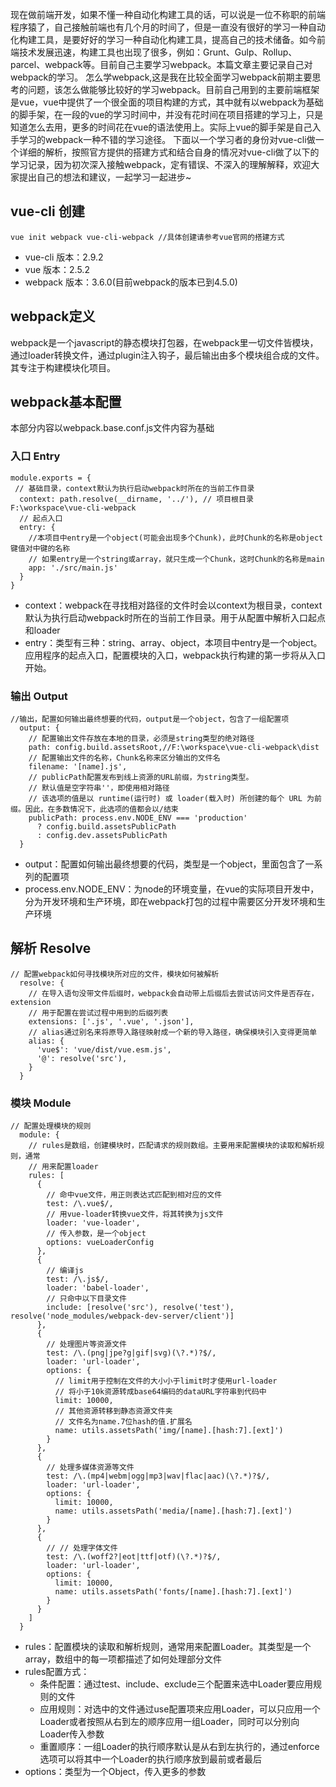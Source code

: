 <p>
现在做前端开发，如果不懂一种自动化构建工具的话，可以说是一位不称职的前端程序猿了，自己接触前端也有几个月的时间了，但是一直没有很好的学习一种自动化构建工具，是要好好的学习一种自动化构建工具，提高自己的技术储备。如今前端技术发展迅速，构建工具也出现了很多，例如：Grunt、Gulp、Rollup、parcel、webpack等。目前自己主要学习webpack。本篇文章主要记录自己对webpack的学习。
怎么学webpack,这是我在比较全面学习webpack前期主要思考的问题，该怎么做能够比较好的学习webpack。目前自己用到的主要前端框架是vue，vue中提供了一个很全面的项目构建的方式，其中就有以webpack为基础的脚手架，在一段的vue的学习时间中，并没有花时间在项目搭建的学习上，只是知道怎么去用，更多的时间花在vue的语法使用上。实际上vue的脚手架是自己入手学习的webpack一种不错的学习途径。
下面以一个学习者的身份对vue-cli做一个详细的解析，按照官方提供的搭建方式和结合自身的情况对vue-cli做了以下的学习记录，因为初次深入接触webpack，定有错误、不深入的理解解释，欢迎大家提出自己的想法和建议，一起学习一起进步~
</p>

## vue-cli 创建

```
vue init webpack vue-cli-webpack //具体创建请参考vue官网的搭建方式
```
* vue-cli 版本：2.9.2
* vue 版本：2.5.2
* webpack 版本：3.6.0(目前webpack的版本已到4.5.0)

##  webpack定义
<p>
webpack是一个javascript的静态模块打包器，在webpack里一切文件皆模块，通过loader转换文件，通过plugin注入钩子，最后输出由多个模块组合成的文件。其专注于构建模块化项目。
</p>

## webpack基本配置
<p>本部分内容以webpack.base.conf.js文件内容为基础</p>

### 入口 Entry

```
module.exports = {
 // 基础目录，context默认为执行启动webpack时所在的当前工作目录
  context: path.resolve(__dirname, '../'), // 项目根目录 F:\workspace\vue-cli-webpack
  // 起点入口
  entry: {
    //本项目中entry是一个object(可能会出现多个Chunk)，此时Chunk的名称是object键值对中键的名称
    // 如果entry是一个string或array，就只生成一个Chunk，这时Chunk的名称是main
    app: './src/main.js'
  }
}
```
* context：webpack在寻找相对路径的文件时会以context为根目录，context默认为执行启动webpack时所在的当前工作目录。用于从配置中解析入口起点和loader
* entry：类型有三种：string、array、object，本项目中entry是一个object。应用程序的起点入口，配置模块的入口，webpack执行构建的第一步将从入口开始。

### 输出 Output

```
//输出，配置如何输出最终想要的代码，output是一个object，包含了一组配置项
  output: {
    // 配置输出文件存放在本地的目录，必须是string类型的绝对路径
    path: config.build.assetsRoot,//F:\workspace\vue-cli-webpack\dist
    // 配置输出文件的名称，Chunk名称来区分输出的文件名
    filename: '[name].js',
    // publicPath配置发布到线上资源的URL前缀，为string类型。
    // 默认值是空字符串''，即使用相对路径
    // 该选项的值是以 runtime(运行时) 或 loader(载入时) 所创建的每个 URL 为前缀。因此，在多数情况下，此选项的值都会以/结束
    publicPath: process.env.NODE_ENV === 'production'
      ? config.build.assetsPublicPath
      : config.dev.assetsPublicPath
  }
```
* output：配置如何输出最终想要的代码，类型是一个object，里面包含了一系列的配置项
* process.env.NODE_ENV：为node的环境变量，在vue的实际项目开发中，分为开发环境和生产环境，即在webpack打包的过程中需要区分开发环境和生产环境

## 解析 Resolve

```
// 配置webpack如何寻找模块所对应的文件，模块如何被解析
  resolve: {
    // 在导入语句没带文件后缀时，webpack会自动带上后缀后去尝试访问文件是否存在，extension
    // 用于配置在尝试过程中用到的后缀列表
    extensions: ['.js', '.vue', '.json'],
    // alias通过别名来将原导入路径映射成一个新的导入路径，确保模块引入变得更简单
    alias: {
      'vue$': 'vue/dist/vue.esm.js',
      '@': resolve('src'),
    }
  }
```

### 模块 Module

```
// 配置处理模块的规则
  module: {
    // rules是数组，创建模块时，匹配请求的规则数组。主要用来配置模块的读取和解析规则，通常
    // 用来配置loader
    rules: [
      {
        // 命中vue文件，用正则表达式匹配到相对应的文件
        test: /\.vue$/,
        // 用vue-loader转换vue文件，将其转换为js文件
        loader: 'vue-loader',
        // 传入参数，是一个object
        options: vueLoaderConfig
      },
      {
        // 编译js
        test: /\.js$/,
        loader: 'babel-loader',
        // 只命中以下目录文件
        include: [resolve('src'), resolve('test'), resolve('node_modules/webpack-dev-server/client')]
      },
      {
        // 处理图片等资源文件
        test: /\.(png|jpe?g|gif|svg)(\?.*)?$/,
        loader: 'url-loader',
        options: {
          // limit用于控制在文件的大小小于limit时才使用url-loader
          // 将小于10k资源转成base64编码的dataURL字符串到代码中
          limit: 10000,
          // 其他资源转移到静态资源文件夹
          // 文件名为name.7位hash的值.扩展名
          name: utils.assetsPath('img/[name].[hash:7].[ext]')
        }
      },
      {
        // 处理多媒体资源等文件
        test: /\.(mp4|webm|ogg|mp3|wav|flac|aac)(\?.*)?$/,
        loader: 'url-loader',
        options: {
          limit: 10000,
          name: utils.assetsPath('media/[name].[hash:7].[ext]')
        }
      },
      {
        // // 处理字体文件
        test: /\.(woff2?|eot|ttf|otf)(\?.*)?$/,
        loader: 'url-loader',
        options: {
          limit: 10000,
          name: utils.assetsPath('fonts/[name].[hash:7].[ext]')
        }
      }
    ]
  }
```
* rules：配置模块的读取和解析规则，通常用来配置Loader。其类型是一个array，数组中的每一项都描述了如何处理部分文件
* rules配置方式：
    - 条件配置：通过test、include、exclude三个配置来选中Loader要应用规则的文件
    - 应用规则：对选中的文件通过use配置项来应用Loader，可以只应用一个Loader或者按照从右到左的顺序应用一组Loader，同时可以分别向Loader传入参数
    - 重置顺序：一组Loader的执行顺序默认是从右到左执行的，通过enforce选项可以将其中一个Loader的执行顺序放到最前或者最后
* options：类型为一个Object，传入更多的参数

### 